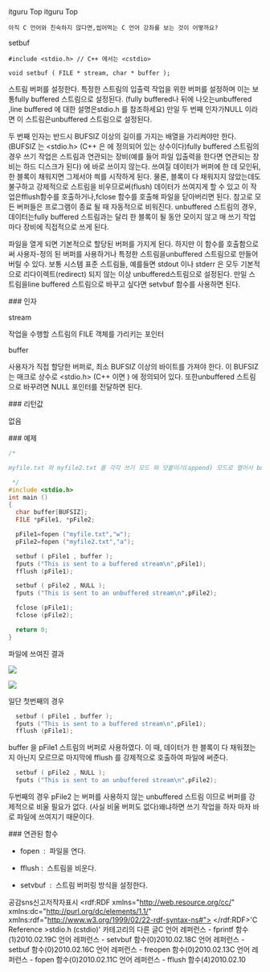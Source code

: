  itguru Top itguru Top

```warning
아직 C 언어와 친숙하지 않다면,씹어먹는 C 언어 강좌를 보는 것이 어떻까요?

```

setbuf
```info
#include <stdio.h> // C++ 에서는 <cstdio>

void setbuf ( FILE * stream, char * buffer );
```


스트림 버퍼를 설정한다.
특정한 스트림의 입출력 작업을 위한 버퍼를 설정하며 이는 보통fully buffered 스트림으로 설정된다. (fully buffered나 뒤에 나오는unbuffered ,line buffered 에 대한 설명은stdio.h 를 참조하세요) 만일 두 번째 인자가NULL 이라면 이 스트림은unbuffered 스트림으로 설정된다.

두 번째 인자는 반드시 BUFSIZ 이상의 길이를 가지는 배열을 가리켜야만 한다. (BUFSIZ 는 <stdio.h> (C++ 은 <cstdio> 에 정의되어 있는 상수이다)fully buffered 스트림의 경우 쓰기 작업은 스트림과 연관되는 장비(예를 들어 파일 입출력을 한다면 연관되는 장비는 하드 디스크가 된다) 에 바로 쓰이지 않는다. 쓰여질 데이터가 버퍼에 한 데 모인뒤, 한 블록이 채워지면 그제서야 씍를 시작하게 된다. 물론, 블록이 다 채워지지 않았는데도 불구하고 강제적으로 스트림을 비우므로써(flush) 데이터가 쓰여지게 할 수 있고 이 작업은fflush함수를 호출하거나,fclose 함수를 호출해 파일을 닫아버리면 된다. 참고로 모든 버퍼들은 프로그램이 종료 될 때 자동적으로 비워진다.
unbuffered 스트림의 경우, 데이터는fully buffered 스트림과는 달리 한 블록이 될 동안 모이지 않고 매 쓰기 작업마다 장비에 직접적으로 쓰게 된다.

파일을 열게 되면 기본적으로 할당된 버퍼를 가지게 된다. 하지만 이 함수를 호출함으로써 사용자-정의 된 버퍼를 사용하거나 특정한 스트림을unbuffered 스트림으로 만들어버릴 수 있다.
보통 시스템 표준 스트림들, 예를들면 stdout 이나 stderr 은 모두 기본적으로 리다이렉트(redirect) 되지 않는 이상 unbuffered스트림으로 설정된다.
만일 스트림을line buffered 스트림으로 바꾸고 싶다면 setvbuf 함수를 사용하면 된다.

### 인자

stream

작업을 수행할 스트림의 FILE 객체를 가리키는 포인터

buffer

사용자가 직접 할당한 버퍼로, 최소 BUFSIZ 이상의 바이트를 가져야 한다. 이 BUFSIZ 는 매크로 상수로 <stdio.h> (C++ 이면 <cstdio>) 에 정의되어 있다. 또한unbuffered 스트림으로 바꾸려면 NULL 포인터를 전달하면 된다.

### 리턴값

없음

### 예제

```cpp
/*

myfile.txt 와 myfile2.txt 를 각각 쓰기 모드 와 덧붙이기(append) 모드로 열어서 buffer 을 버퍼로 사용한다. 이 때, pFIle1 의 경우 buffer 를 버퍼로 사용하지만 pFile2 는 버퍼를 사용하지 않는다.

 */
#include <stdio.h>
int main ()
{
  char buffer[BUFSIZ];
  FILE *pFile1, *pFile2;

  pFile1=fopen ("myfile.txt","w");
  pFile2=fopen ("myfile2.txt","a");

  setbuf ( pFile1 , buffer );
  fputs ("This is sent to a buffered stream\n",pFile1);
  fflush (pFile1);

  setbuf ( pFile2 , NULL );
  fputs ("This is sent to an unbuffered stream\n",pFile2);

  fclose (pFile1);
  fclose (pFile2);

  return 0;
}

```

파일에 쓰여진 결과

![](http://img1.daumcdn.net/thumb/R1920x0/?fname=http%3A%2F%2Fcfile5.uf.tistory.com%2Fimage%2F137E581E4B7816E90A324C)

![](http://img1.daumcdn.net/thumb/R1920x0/?fname=http%3A%2F%2Fcfile9.uf.tistory.com%2Fimage%2F1705EC1E4B7816E90789F8)

일단 첫번째의 경우

```cpp
  setbuf ( pFile1 , buffer );
  fputs ("This is sent to a buffered stream\n",pFile1);
  fflush (pFile1);
```

buffer 을 pFile1 스트림의 버퍼로 사용하였다. 이 때, 데이터가 한 블록이 다 채워졌는지 아닌지 모르므로 마지막에 fflush 를 강제적으로 호출하여 파일에 써준다.

```cpp
  setbuf ( pFile2 , NULL );
  fputs ("This is sent to an unbuffered stream\n",pFile2);
```

두번째의 경우 pFile2 는 버퍼를 사용하지 않는 unbuffered 스트림 이므로 버퍼를 강제적으로 비울 필요가 없다. (사실 비울 버퍼도 없다)왜냐하면 쓰기 작업을 하자 마자 바로 파일에 쓰여지기 때문이다.

### 연관된 함수

* fopen  :  파일을 연다.

* fflush :  스트림을 비운다.
* setvbuf  :  스트림 버퍼링 방식을 설정한다.


공감sns신고저작자표시	<rdf:RDF xmlns="http://web.resource.org/cc/" xmlns:dc="http://purl.org/dc/elements/1.1/" xmlns:rdf="http://www.w3.org/1999/02/22-rdf-syntax-ns#">		<Work rdf:about="">			<license rdf:resource="http://creativecommons.org/licenses/by-fr/2.0/kr/" />		</Work>		<License rdf:about="http://creativecommons.org/licenses/by-fr/">			<permits rdf:resource="http://web.resource.org/cc/Reproduction"/>			<permits rdf:resource="http://web.resource.org/cc/Distribution"/>			<requires rdf:resource="http://web.resource.org/cc/Notice"/>			<requires rdf:resource="http://web.resource.org/cc/Attribution"/>			<permits rdf:resource="http://web.resource.org/cc/DerivativeWorks"/>		</License>	</rdf:RDF>'C Reference >stdio.h (cstdio)' 카테고리의 다른 글C 언어 레퍼런스 - fprintf 함수(1)2010.02.19C 언어 레퍼런스 - setvbuf 함수(0)2010.02.18C 언어 레퍼런스 - setbuf 함수(0)2010.02.16C 언어 레퍼런스 - freopen 함수(0)2010.02.13C 언어 레퍼런스 - fopen 함수(0)2010.02.11C 언어 레퍼런스 - fflush 함수(4)2010.02.10

